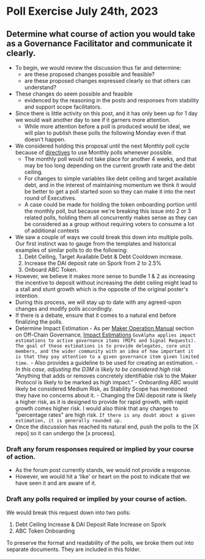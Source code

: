 # Poll Exercise July 24th, 2023

## Determine what course of action you would take as a Governance Facilitator and communicate it clearly.

- To begin, we would review the discussion thus far and determine:
    - are these proposed changes possible and feasible? 
    - are these proposed changes expressed clearly so that others can understand?
- These changes do seem possible and feasible
    - evidenced by the reasoning in the posts and responses from stability and support scope facilitators.
- Since there is little activity on this post, and it has only been up for 1 day we would wait another day to see if it garners more attention. 
    - While more attention before a poll is produced would be ideal, we will plan to publish these polls the following Monday even if that doesn't happen.
- We considered holding this proposal until the next Monthly poll cycle because of [directives](https://mips.makerdao.com/mips/details/MIP16#MIP16c3) to use Monthly polls whenever possible. 
    - The monthly poll would not take place for another 4 weeks, and that may be too long depending on the current growth rate and the debt ceiling.
    - For changes to simple variables like debt ceiling and target available debt, and in the interest of maintaining momentum we think it would be better to get a poll started soon so they can make it into the next round of Executives. 
    - A case could be made for holding the token onboarding portion until the monthly poll, but because we're breaking this issue into 2 or 3 related polls, holding them all concurrently makes sense as they can be considered as a group without requiring voters to consume a lot of additional contexts 
- We saw a couple of ways we could break this down into multiple polls. Our first instinct was to gauge from the templates and historical examples of similar polls to do the following: 
    1) Debt Ceiling, Target Available Debt & Debt Cooldown increase. 
    2) Increase the DAI deposit rate on Spork from 2 to 2.5% 
    3) Onboard ABC Token. 
- However, we believe it makes more sense to bundle 1 & 2 as increasing the incentive to deposit without increasing the debt ceiling might lead to a stall and stunt growth which is the opposite of the original poster's intention. 
- During this process, we will stay up to date with any agreed-upon changes and modify polls accordingly. 
- If there is a debate, ensure that it comes to a natural end before finalizing the polls.
- Determine Impact Estimation
        - As per [Maker Operation Manual](https://manual.makerdao.com/) section on Off-Chain Governance, [Impact Estimations](https://manual.makerdao.com/governance/off-chain/impact-estimations) ```GovAlpha applies impact estimations to active governance items (MIPs and Signal Requests). The goal of these estimations is to provide delegates, core unit members, and the wider community with an idea of how important it is that they pay attention to a given governance item given limited time.```
        - Also provides a guideline to be used for creating an estimation.
            - *In this case, adjusting the D3M is likely to be considered high risk* "Anything that adds or removes concretely identifiable risk to the Maker Protocol is likely to be marked as high impact."
            - Onboarding ABC would likely be considered Medium Risk, as Stability Scope has mentioned they have no concerns about it.
            - Changing the DAI deposit rate is likely a higher risk, as it is designed to provide for rapid growth, with rapid growth comes higher risk. I would also think that any changes to "percentage rates" are high risk.
```If there is any doubt about a given estimation, it is generally rounded up.```
- Once the discussion has reached its natural end, push the polls to the [X repo] so it can undergo the [x process]. 

### Draft any forum responses required or implied by your course of action.

- As the forum post currently stands, we would not provide a response.
- However, we would hit a 'like' or heart on the post to indicate that we have seen it and are aware of it.

### Draft any polls required or implied by your course of action.

We would break this request down into two polls:

1) Debt Ceiling Increase & DAI Deposit Rate Increase on Spork
2) ABC Token Onboarding

To preserve the format and readability of the polls, we broke them out into separate documents. They are included in this folder. 

